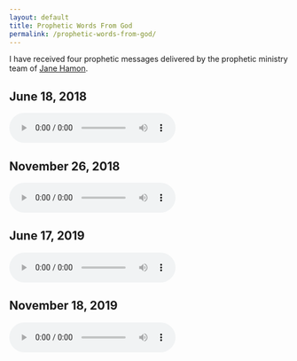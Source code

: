```yaml
---
layout: default
title: Prophetic Words From God
permalink: /prophetic-words-from-god/
---
```


<script>
	gtag('set', 'content_group', 'prophecies');
</script>

I have received four prophetic messages delivered by the prophetic ministry team of <a href="https://www.tomandjanehamon.com/jane-hamon" target="_blank">Jane Hamon</a>.

## June 18, 2018

<audio src="/assets/audio/bcaples_prophecy_20180618.mp3" controls controlsList="nodownload" type="audio/mp3">
	Your browser does not support the audio element.
</audio>

## November 26, 2018

<audio src="/assets/audio/bcaples_prophecy_20181126.mp3" controls controlsList="nodownload" type="audio/mp3">
	Your browser does not support the audio element.
</audio>

## June 17, 2019

<audio src="/assets/audio/bcaples_prophecy_20190617.mp3" controls controlsList="nodownload" type="audio/mp3">
	Your browser does not support the audio element.
</audio>

## November 18, 2019

<audio src="/assets/audio/bcaples_prophecy_20191118.mp3" controls controlsList="nodownload" type="audio/mp3">
	Your browser does not support the audio element.
</audio>